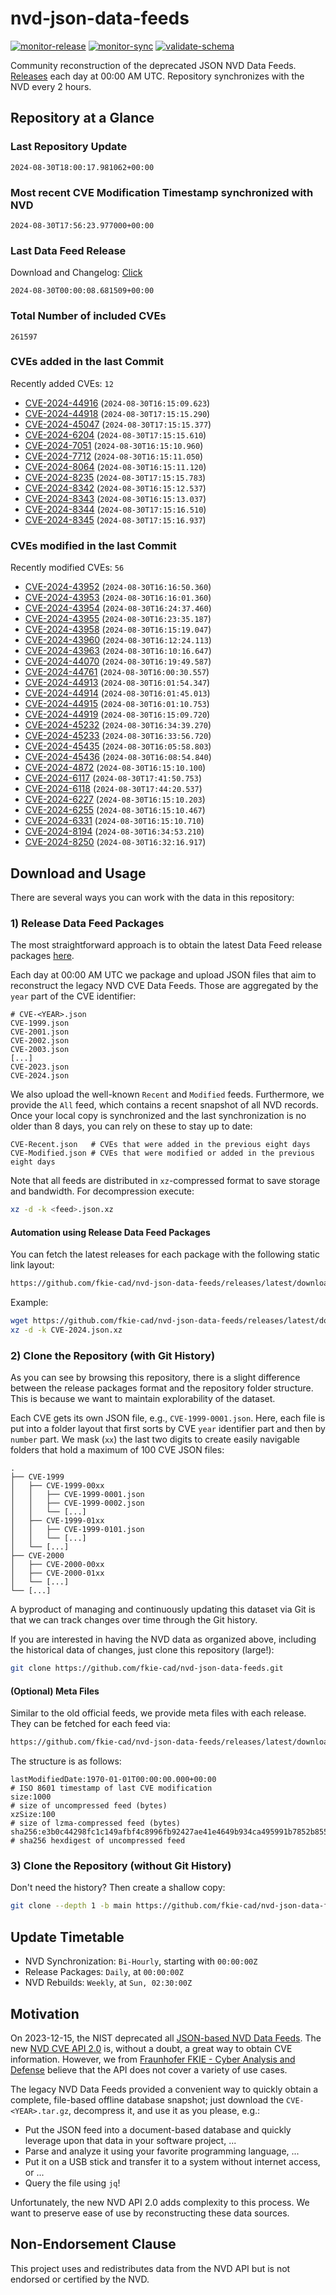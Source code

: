 # nvd-json-data-feeds

[![monitor-release](https://github.com/fkie-cad/nvd-json-data-feeds/actions/workflows/monitor_release.yml/badge.svg)](https://github.com/fkie-cad/nvd-json-data-feeds/actions/workflows/monitor_release.yml)
[![monitor-sync](https://github.com/fkie-cad/nvd-json-data-feeds/actions/workflows/monitor_sync.yml/badge.svg)](https://github.com/fkie-cad/nvd-json-data-feeds/actions/workflows/monitor_sync.yml)
[![validate-schema](https://github.com/fkie-cad/nvd-json-data-feeds/actions/workflows/validate_schema.yml/badge.svg)](https://github.com/fkie-cad/nvd-json-data-feeds/actions/workflows/validate_schema.yml)

Community reconstruction of the deprecated JSON NVD Data Feeds.
[Releases](https://github.com/fkie-cad/nvd-json-data-feeds/releases/latest) each day at 00:00 AM UTC.
Repository synchronizes with the NVD every 2 hours.

## Repository at a Glance

### Last Repository Update

```plain
2024-08-30T18:00:17.981062+00:00
```

### Most recent CVE Modification Timestamp synchronized with NVD

```plain
2024-08-30T17:56:23.977000+00:00
```

### Last Data Feed Release

Download and Changelog: [Click](https://github.com/fkie-cad/nvd-json-data-feeds/releases/latest)

```plain
2024-08-30T00:00:08.681509+00:00
```

### Total Number of included CVEs

```plain
261597
```

### CVEs added in the last Commit

Recently added CVEs: `12`

- [CVE-2024-44916](CVE-2024/CVE-2024-449xx/CVE-2024-44916.json) (`2024-08-30T16:15:09.623`)
- [CVE-2024-44918](CVE-2024/CVE-2024-449xx/CVE-2024-44918.json) (`2024-08-30T17:15:15.290`)
- [CVE-2024-45047](CVE-2024/CVE-2024-450xx/CVE-2024-45047.json) (`2024-08-30T17:15:15.377`)
- [CVE-2024-6204](CVE-2024/CVE-2024-62xx/CVE-2024-6204.json) (`2024-08-30T17:15:15.610`)
- [CVE-2024-7051](CVE-2024/CVE-2024-70xx/CVE-2024-7051.json) (`2024-08-30T16:15:10.960`)
- [CVE-2024-7712](CVE-2024/CVE-2024-77xx/CVE-2024-7712.json) (`2024-08-30T16:15:11.050`)
- [CVE-2024-8064](CVE-2024/CVE-2024-80xx/CVE-2024-8064.json) (`2024-08-30T16:15:11.120`)
- [CVE-2024-8235](CVE-2024/CVE-2024-82xx/CVE-2024-8235.json) (`2024-08-30T17:15:15.783`)
- [CVE-2024-8342](CVE-2024/CVE-2024-83xx/CVE-2024-8342.json) (`2024-08-30T16:15:12.537`)
- [CVE-2024-8343](CVE-2024/CVE-2024-83xx/CVE-2024-8343.json) (`2024-08-30T16:15:13.037`)
- [CVE-2024-8344](CVE-2024/CVE-2024-83xx/CVE-2024-8344.json) (`2024-08-30T17:15:16.510`)
- [CVE-2024-8345](CVE-2024/CVE-2024-83xx/CVE-2024-8345.json) (`2024-08-30T17:15:16.937`)


### CVEs modified in the last Commit

Recently modified CVEs: `56`

- [CVE-2024-43952](CVE-2024/CVE-2024-439xx/CVE-2024-43952.json) (`2024-08-30T16:16:50.360`)
- [CVE-2024-43953](CVE-2024/CVE-2024-439xx/CVE-2024-43953.json) (`2024-08-30T16:16:01.360`)
- [CVE-2024-43954](CVE-2024/CVE-2024-439xx/CVE-2024-43954.json) (`2024-08-30T16:24:37.460`)
- [CVE-2024-43955](CVE-2024/CVE-2024-439xx/CVE-2024-43955.json) (`2024-08-30T16:23:35.187`)
- [CVE-2024-43958](CVE-2024/CVE-2024-439xx/CVE-2024-43958.json) (`2024-08-30T16:15:19.047`)
- [CVE-2024-43960](CVE-2024/CVE-2024-439xx/CVE-2024-43960.json) (`2024-08-30T16:12:24.113`)
- [CVE-2024-43963](CVE-2024/CVE-2024-439xx/CVE-2024-43963.json) (`2024-08-30T16:10:16.647`)
- [CVE-2024-44070](CVE-2024/CVE-2024-440xx/CVE-2024-44070.json) (`2024-08-30T16:19:49.587`)
- [CVE-2024-44761](CVE-2024/CVE-2024-447xx/CVE-2024-44761.json) (`2024-08-30T16:00:30.557`)
- [CVE-2024-44913](CVE-2024/CVE-2024-449xx/CVE-2024-44913.json) (`2024-08-30T16:01:54.347`)
- [CVE-2024-44914](CVE-2024/CVE-2024-449xx/CVE-2024-44914.json) (`2024-08-30T16:01:45.013`)
- [CVE-2024-44915](CVE-2024/CVE-2024-449xx/CVE-2024-44915.json) (`2024-08-30T16:01:10.753`)
- [CVE-2024-44919](CVE-2024/CVE-2024-449xx/CVE-2024-44919.json) (`2024-08-30T16:15:09.720`)
- [CVE-2024-45232](CVE-2024/CVE-2024-452xx/CVE-2024-45232.json) (`2024-08-30T16:34:39.270`)
- [CVE-2024-45233](CVE-2024/CVE-2024-452xx/CVE-2024-45233.json) (`2024-08-30T16:33:56.720`)
- [CVE-2024-45435](CVE-2024/CVE-2024-454xx/CVE-2024-45435.json) (`2024-08-30T16:05:58.803`)
- [CVE-2024-45436](CVE-2024/CVE-2024-454xx/CVE-2024-45436.json) (`2024-08-30T16:08:54.840`)
- [CVE-2024-4872](CVE-2024/CVE-2024-48xx/CVE-2024-4872.json) (`2024-08-30T16:15:10.100`)
- [CVE-2024-6117](CVE-2024/CVE-2024-61xx/CVE-2024-6117.json) (`2024-08-30T17:41:50.753`)
- [CVE-2024-6118](CVE-2024/CVE-2024-61xx/CVE-2024-6118.json) (`2024-08-30T17:44:20.537`)
- [CVE-2024-6227](CVE-2024/CVE-2024-62xx/CVE-2024-6227.json) (`2024-08-30T16:15:10.203`)
- [CVE-2024-6255](CVE-2024/CVE-2024-62xx/CVE-2024-6255.json) (`2024-08-30T16:15:10.467`)
- [CVE-2024-6331](CVE-2024/CVE-2024-63xx/CVE-2024-6331.json) (`2024-08-30T16:15:10.710`)
- [CVE-2024-8194](CVE-2024/CVE-2024-81xx/CVE-2024-8194.json) (`2024-08-30T16:34:53.210`)
- [CVE-2024-8250](CVE-2024/CVE-2024-82xx/CVE-2024-8250.json) (`2024-08-30T16:32:16.917`)


## Download and Usage

There are several ways you can work with the data in this repository:

### 1) Release Data Feed Packages

The most straightforward approach is to obtain the latest Data Feed release packages [here](https://github.com/fkie-cad/nvd-json-data-feeds/releases/latest).

Each day at 00:00 AM UTC we package and upload JSON files that aim to reconstruct the legacy NVD CVE Data Feeds.
Those are aggregated by the `year` part of the CVE identifier:

```
# CVE-<YEAR>.json
CVE-1999.json
CVE-2001.json
CVE-2002.json
CVE-2003.json
[...]
CVE-2023.json
CVE-2024.json
```

We also upload the well-known `Recent` and `Modified` feeds.
Furthermore, we provide the `All` feed, which contains a recent snapshot of all NVD records.
Once your local copy is synchronized and the last synchronization is no older than 8 days, you can rely on these to stay up to date:

```plain
CVE-Recent.json   # CVEs that were added in the previous eight days
CVE-Modified.json # CVEs that were modified or added in the previous eight days
```

Note that all feeds are distributed in `xz`-compressed format to save storage and bandwidth.
For decompression execute:

```sh
xz -d -k <feed>.json.xz
```

#### Automation using Release Data Feed Packages

You can fetch the latest releases for each package with the following static link layout:

```sh
https://github.com/fkie-cad/nvd-json-data-feeds/releases/latest/download/CVE-<YEAR>.json.xz
```

Example:

```sh
wget https://github.com/fkie-cad/nvd-json-data-feeds/releases/latest/download/CVE-2024.json.xz
xz -d -k CVE-2024.json.xz
```

### 2) Clone the Repository (with Git History)

As you can see by browsing this repository, there is a slight difference between the release packages format and the repository folder structure.
This is because we want to maintain explorability of the dataset.

Each CVE gets its own JSON file, e.g., `CVE-1999-0001.json`.
Here, each file is put into a folder layout that first sorts by CVE `year` identifier part and then by `number` part.
We mask (`xx`) the last two digits to create easily navigable folders that hold a maximum of 100 CVE JSON files:

```plain
.
├── CVE-1999
│   ├── CVE-1999-00xx
│   │   ├── CVE-1999-0001.json
│   │   ├── CVE-1999-0002.json
│   │   └── [...]
│   ├── CVE-1999-01xx
│   │   ├── CVE-1999-0101.json
│   │   └── [...]
│   └── [...]
├── CVE-2000
│   ├── CVE-2000-00xx
│   ├── CVE-2000-01xx
│   └── [...]
└── [...]
```

A byproduct of managing and continuously updating this dataset via Git is that we can track changes over time through the Git history.

If you are interested in having the NVD data as organized above, including the historical data of changes, just clone this repository (large!):

```sh
git clone https://github.com/fkie-cad/nvd-json-data-feeds.git
```

#### (Optional) Meta Files

Similar to the old official feeds, we provide meta files with each release. They can be fetched for each feed via:

```sh
https://github.com/fkie-cad/nvd-json-data-feeds/releases/latest/download/CVE-<YEAR>.meta
```

The structure is as follows:

```plain
lastModifiedDate:1970-01-01T00:00:00.000+00:00                          # ISO 8601 timestamp of last CVE modification
size:1000                                                               # size of uncompressed feed (bytes)
xzSize:100                                                              # size of lzma-compressed feed (bytes)
sha256:e3b0c44298fc1c149afbf4c8996fb92427ae41e4649b934ca495991b7852b855 # sha256 hexdigest of uncompressed feed
```

### 3) Clone the Repository (without Git History)

Don't need the history? Then create a shallow copy:

```sh
git clone --depth 1 -b main https://github.com/fkie-cad/nvd-json-data-feeds.git
```


## Update Timetable

* NVD Synchronization: `Bi-Hourly`, starting with `00:00:00Z`
* Release Packages: `Daily`, at `00:00:00Z`
* NVD Rebuilds: `Weekly`, at `Sun, 02:30:00Z`


## Motivation

On 2023-12-15, the NIST deprecated all [JSON-based NVD Data Feeds](https://nvd.nist.gov/vuln/data-feeds#divRetirementBanner-1).
The new [NVD CVE API 2.0](https://nvd.nist.gov/developers/vulnerabilities) is, without a doubt, a great way to obtain CVE information.
However, we from [Fraunhofer FKIE - Cyber Analysis and Defense](https://www.fkie.fraunhofer.de/en/departments/cad.html) believe that the API does not cover a variety of use cases.

The legacy NVD Data Feeds provided a convenient way to quickly obtain a complete, file-based offline database snapshot; just download the `CVE-<YEAR>.tar.gz`, decompress it, and use it as you please, e.g.:

- Put the JSON feed into a document-based database and quickly leverage upon that data in your software project, ...
- Parse and analyze it using your favorite programming language, ...
- Put it on a USB stick and transfer it to a system without internet access, or ...
- Query the file using `jq`!

Unfortunately, the new NVD API 2.0 adds complexity to this process.
We want to preserve ease of use by reconstructing these data sources.

## Non-Endorsement Clause

This project uses and redistributes data from the NVD API but is not endorsed or certified by the NVD.